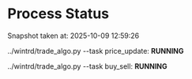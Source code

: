 # Process Status

Snapshot taken at: 2025-10-09 12:59:26

../wintrd/trade_algo.py --task price_update: **RUNNING**

../wintrd/trade_algo.py --task buy_sell: **RUNNING**

